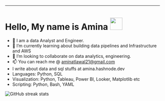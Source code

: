 <hr>
<h1>Hello, My name is Amina <img src="https://raw.githubusercontent.com/MartinHeinz/MartinHeinz/master/wave.gif" width="40px"></h1>
 
- 👀 I am a data Analyst and Engineer.
- 🌱 I’m currently learning about building data pipelines and Infrastructure and AWS
- 💞️ I’m looking to collaborate on data analytics, engineering.
- 📫 You can reach me @ aminatlawal21@gmail.com
- I write about data and sql stuffs at amina.hashnode.dev
- Languages: Python, SQL
- Visualization: Python, Tableau, Power BI, Looker, Matplotlib etc
- Scripting: Python, Bash, YAML
 
 
 
 ![GitHub streak stats](https://github-readme-streak-stats.herokuapp.com/?user=Ameenah21&theme=black-ice&hide_border=true&stroke=0000&background=060A0CD0)  

<!---
Ameenah21/Ameenah21 is a ✨ special ✨ repository because its `README.md` (this file) appears on your GitHub profile.
You can click the Preview link to take a look at your changes.
--->
